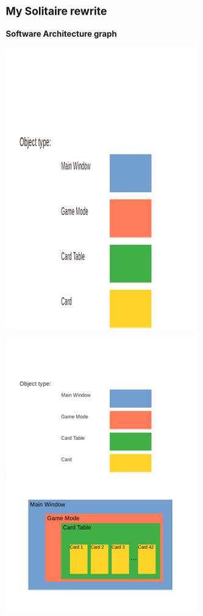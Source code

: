 # My Solitaire rewrite

## Software Architecture graph

<img src="./object_type_1.png" data-canonical-src="./object_type_1.png" width="1123" height="749" />

![plot](./object_type_1.png)
![plot](./object_type_2.png)

